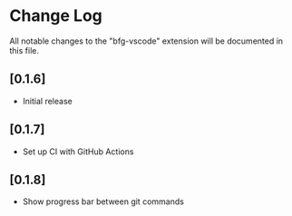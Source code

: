 # Change Log

All notable changes to the "bfg-vscode" extension will be documented in this file.

## [0.1.6]

- Initial release

## [0.1.7]

- Set up CI with GitHub Actions

## [0.1.8]

- Show progress bar between git commands
